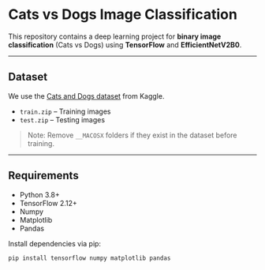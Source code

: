 # Cats vs Dogs Image Classification

This repository contains a deep learning project for **binary image classification** (Cats vs Dogs) using **TensorFlow** and **EfficientNetV2B0**.

---

## Dataset

We use the [Cats and Dogs dataset](https://www.kaggle.com/datasets/samuelcortinhas/cats-and-dogs-image-classification?select=train) from Kaggle.  

- `train.zip` – Training images  
- `test.zip` – Testing images  

> Note: Remove `__MACOSX` folders if they exist in the dataset before training.

---

## Requirements

- Python 3.8+  
- TensorFlow 2.12+  
- Numpy  
- Matplotlib  
- Pandas  

Install dependencies via pip:

```bash
pip install tensorflow numpy matplotlib pandas

